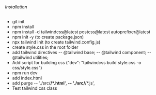 ###### Installation

- git init
- npm install
- npm install -d tailwindcss@latest postcss@latest autoprefixer@latest
- npm init -y (to create package.json)
- npx tailwind init (to create tailwind.config.js)
- create style.css in the root folder
- add tailwind directives
  -- @tailwind base;
  -- @tailwind component;
  -- @tailwind utilities;
- Add script for building css ("dev": "tailwindcss build style.css -o css/style.css")
- npm run dev
- add index.html
- add purge
  -- './src/**/\*.html',
  -- './src/**/\*.js',
- Test tailwind css class
